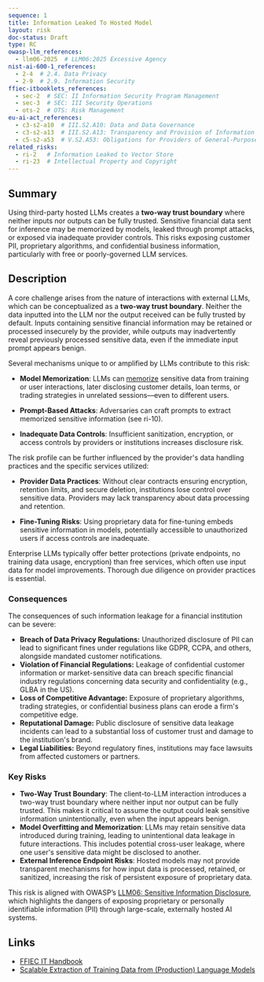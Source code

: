 ```yaml
---
sequence: 1
title: Information Leaked To Hosted Model
layout: risk
doc-status: Draft
type: RC
owasp-llm_references:
  - llm06-2025  # LLM06:2025 Excessive Agency
nist-ai-600-1_references:
  - 2-4  # 2.4. Data Privacy
  - 2-9  # 2.9. Information Security
ffiec-itbooklets_references:
  - sec-2  # SEC: II Information Security Program Management
  - sec-3  # SEC: III Security Operations
  - ots-2  # OTS: Risk Management
eu-ai-act_references:
  - c3-s2-a10  # III.S2.A10: Data and Data Governance
  - c3-s2-a13  # III.S2.A13: Transparency and Provision of Information to Deployers
  - c5-s2-a53  # V.S2.A53: Obligations for Providers of General-Purpose AI Models
related_risks:
  - ri-2   # Information Leaked to Vector Store
  - ri-23  # Intellectual Property and Copyright
---
```

## Summary

Using third-party hosted LLMs creates a **two-way trust boundary** where neither inputs nor outputs can be fully trusted. Sensitive financial data sent for inference may be memorized by models, leaked through prompt attacks, or exposed via inadequate provider controls. This risks exposing customer PII, proprietary algorithms, and confidential business information, particularly with free or poorly-governed LLM services.

## Description

A core challenge arises from the nature of interactions with external LLMs, which can be conceptualized as a **two-way trust boundary**. Neither the data inputted into the LLM nor the output received can be fully trusted by default. Inputs containing sensitive financial information may be retained or processed insecurely by the provider, while outputs may inadvertently reveal previously processed sensitive data, even if the immediate input prompt appears benign.

Several mechanisms unique to or amplified by LLMs contribute to this risk:

* **Model Memorization**: LLMs can [memorize](https://arxiv.org/pdf/2310.18362) sensitive data from training or user interactions, later disclosing customer details, loan terms, or trading strategies in unrelated sessions—even to different users.

* **Prompt-Based Attacks**: Adversaries can craft prompts to extract memorized sensitive information (see ri-10).

* **Inadequate Data Controls**: Insufficient sanitization, encryption, or access controls by providers or institutions increases disclosure risk.

The risk profile can be further influenced by the provider's data handling practices and the specific services utilized:

* **Provider Data Practices**: Without clear contracts ensuring encryption, retention limits, and secure deletion, institutions lose control over sensitive data. Providers may lack transparency about data processing and retention.

* **Fine-Tuning Risks**: Using proprietary data for fine-tuning embeds sensitive information in models, potentially accessible to unauthorized users if access controls are inadequate.

Enterprise LLMs typically offer better protections (private endpoints, no training data usage, encryption) than free services, which often use input data for model improvements. Thorough due diligence on provider practices is essential.

### Consequences

The consequences of such information leakage for a financial institution can be severe:
* **Breach of Data Privacy Regulations:** Unauthorized disclosure of PII can lead to significant fines under regulations like GDPR, CCPA, and others, alongside mandated customer notifications.
* **Violation of Financial Regulations:** Leakage of confidential customer information or market-sensitive data can breach specific financial industry regulations concerning data security and confidentiality (e.g., GLBA in the US).
* **Loss of Competitive Advantage:** Exposure of proprietary algorithms, trading strategies, or confidential business plans can erode a firm's competitive edge.
* **Reputational Damage:** Public disclosure of sensitive data leakage incidents can lead to a substantial loss of customer trust and damage to the institution's brand.
* **Legal Liabilities:** Beyond regulatory fines, institutions may face lawsuits from affected customers or partners.


### Key Risks 

- **Two-Way Trust Boundary**: The client-to-LLM interaction introduces a two-way trust boundary where neither input nor output can be fully trusted. This makes it critical to assume the output could leak sensitive information unintentionally, even when the input appears benign.
- **Model Overfitting and Memorization**: LLMs may retain sensitive data introduced during training, leading to unintentional data leakage in future interactions. This includes potential cross-user leakage, where one user's sensitive data might be disclosed to another.
- **External Inference Endpoint Risks**: Hosted models may not provide transparent mechanisms for how input data is processed, retained, or sanitized, increasing the risk of persistent exposure of proprietary data.

This risk is aligned with OWASP’s [LLM06: Sensitive Information Disclosure](https://genai.owasp.org/llmrisk/llm06-sensitive-information-disclosure/), which highlights the dangers of exposing proprietary or personally identifiable information (PII) through large-scale, externally hosted AI systems.

## Links

- [FFIEC IT Handbook](https://ithandbook.ffiec.gov/)
- [Scalable Extraction of Training Data from (Production) Language Models](https://arxiv.org/abs/2311.17035)
